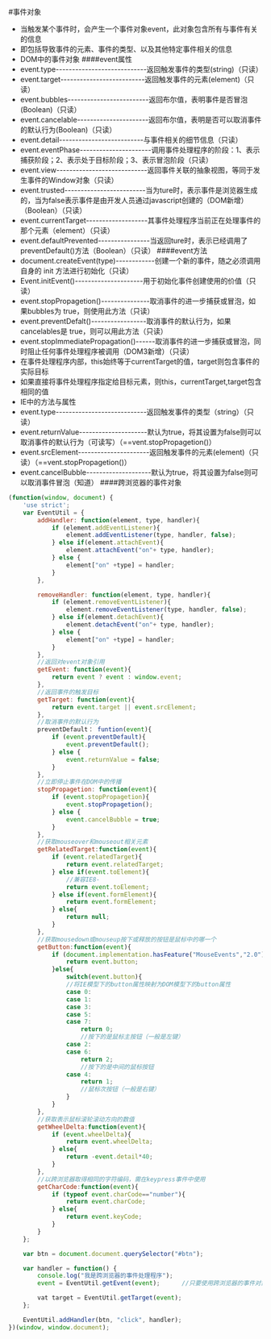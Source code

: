 #事件对象
* 当触发某个事件时，会产生一个事件对象event，此对象包含所有与事件有关的信息
* 即包括导致事件的元素、事件的类型、以及其他特定事件相关的信息
* DOM中的事件对象
####event属性
* event.type----------------------------返回触发事件的类型(string)（只读）
* event.target--------------------------返回触发事件的元素(element)（只读）
* event.bubbles-------------------------返回布尔值，表明事件是否冒泡(Boolean)（只读）
* event.cancelable----------------------返回布尔值，表明是否可以取消事件的默认行为(Boolean)（只读）
* event.detail--------------------------与事件相关的细节信息（只读）
* event.eventPhase----------------------调用事件处理程序的阶段：1、表示捕获阶段；2、表示处于目标阶段；3、表示冒泡阶段（只读）
* event.view----------------------------返回事件关联的抽象视图，等同于发生事件的Window对象（只读）
* event.trusted-------------------------当为ture时，表示事件是浏览器生成的，当为false表示事件是由开发人员通过javascript创建的（DOM新增）（Boolean）（只读）
* event.currentTarget-------------------其事件处理程序当前正在处理事件的那个元素（element）（只读）
* event.defaultPrevented----------------当返回ture时，表示已经调用了preventDefault()方法（Boolean）（只读）
####event方法
* document.createEvent(type)------------创建一个新的事件，随之必须调用自身的 init 方法进行初始化（只读）
* Event.initEvent()---------------------用于初始化事件创建使用的价值（只读）
* event.stopPropagetion()---------------取消事件的进一步捕获或冒泡，如果bubbles为 true，则使用此方法（只读）
* event.preventDefalt()-----------------取消事件的默认行为，如果cancelables是 true，则可以用此方法（只读）
* event.stopImmediatePropagation()------取消事件的进一步捕获或冒泡，同时阻止任何事件处理程序被调用（DOM3新增）（只读）
* 在事件处理程序内部，this始终等于currentTarget的值，target则包含事件的实际目标
* 如果直接将事件处理程序指定给目标元素，则this，currentTarget,target包含相同的值
* IE中的方法与属性
* event.type----------------------------返回触发事件的类型（string）（只读）
* event.returnValue---------------------默认为true，将其设置为false则可以取消事件的默认行为（可读写）（==vent.stopPropagetion()）
* event.srcElement----------------------返回触发事件的元素(element)（只读）（==vent.stopPropagetion()）
* event.cancelBubble--------------------默认为true，将其设置为false则可以取消事件冒泡（知道）
####跨浏览器的事件对象
```javascript
(function(window, document) {
	'use strict';
	var EventUtil = {
		addHandler: function(element, type, handler){
			if (element.addEventListener){
				element.addEventListener(type, handler, false);
			} else if(element.attachEvent){
				element.attachEvent("on"+ type, handler);
			} else {
				element["on" +type] = handler;
			}
		},

		removeHandler: function(element, type, handler){
			if (element.removeEventListener){
				element.removeEventListener(type, handler, false);
			} else if(element.detachEvent){
				element.detachEvent("on"+ type, handler);
			} else {
				element["on" +type] = handler;
			}
		},
		//返回对event对象引用
		getEvent: function(event){
			return event ? event : window.event;
		},
		//返回事件的触发目标
		getTarget: function(event){
			return event.target || event.srcElement;
		},
		//取消事件的默认行为
		preventDefault： funtion(event){
			if (event.preventDefault){
				event.preventDefault();
			} else {
				event.returnValue = false;
			}
		},
		//立即停止事件在DOM中的传播
		stopPropagetion: function(event){
			if (event.stopPropagetion){
				event.stopPropagetion();
			} else {
				event.cancelBubble = true;
			}
		},
		//获取mouseover和mouseout相关元素
		getRelatedTarget:function(event){
		    if (event.relatedTarget){
		        return event.relatedTarget;
		    } else if(event.toElement){
		    	//兼容IE8-
		        return event.toElement;
		    } else if(event.formElement){
		        return event.formElement;
		   	} else{
		        return null;
		    }
		},
		//获取mousedown或mouseup按下或释放的按钮是鼠标中的哪一个
		getButton:function(event){
		    if (document.implementation.hasFeature("MouseEvents","2.0")){
		        return event.button;
		    }else{
		        switch(event.button){
		        //将IE模型下的button属性映射为DOM模型下的button属性
		        case 0:
		        case 1:
		        case 3:
		        case 5:
		        case 7:
		            return 0;
		            //按下的是鼠标主按钮（一般是左键）
		        case 2:
		        case 6:
		            return 2;
		            //按下的是中间的鼠标按钮
		        case 4:
		            return 1;
		            //鼠标次按钮（一般是右键）
		        }
		    }
		},
		//获取表示鼠标滚轮滚动方向的数值
		getWheelDelta:function(event){
		    if (event.wheelDelta){
		       	return event.wheelDelta;
		    } else{
		        return -event.detail*40;
		    }
		},
		//以跨浏览器取得相同的字符编码，需在keypress事件中使用
		getCharCode:function(event){
		    if (typeof event.charCode=="number"){
		        return event.charCode;
		    } else{
		        return event.keyCode;
		    }
		}
	};

	var btn = document.document.querySelector("#btn");

	var handler = function() {
		console.log("我是跨浏览器的事件处理程序");
		event = EventUtil.getEvent(event);      //只要使用跨浏览器的事件对象必须传入的该语句

		vat target = EventUtil.getTarget(event);
	};

	EventUtil.addHandler(btn, "click", handler);
})(window, window.document);
```
